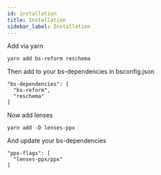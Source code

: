 ```yaml
---
id: installation
title: Installation
sidebar_label: Installation
---
```


Add via yarn
```
yarn add bs-reform reschema
```
Then add to your bs-dependencies in bsconfig.json
```
"bs-dependencies": [
  "bs-reform",
  "reschema"
]
```

Now add lenses
```
yarn add -D lenses-ppx
```

And update your bs-dependencies
```
"ppx-flags": [
  "lenses-ppx/ppx"
]
```

